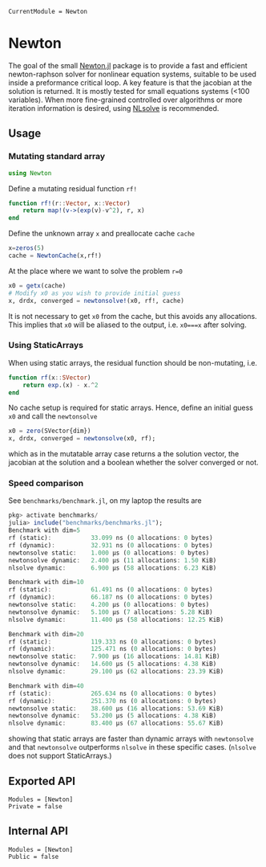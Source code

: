 ```@meta
CurrentModule = Newton
```

# Newton
The goal of the small [Newton.jl](https://github.com/KnutAM/Newton.jl) package is to provide a fast and efficient newton-raphson solver for nonlinear equation systems, suitable to be used inside a preformance critical loop. A key feature is that the jacobian at the solution is returned. It is mostly tested for small equations systems (<100 variables). When more fine-grained controlled over algorithms or more iteration information is desired, using [NLsolve](https://github.com/JuliaNLSolvers/NLsolve.jl) is recommended.

## Usage
### Mutating standard array
```julia
using Newton
```

Define a mutating residual function `rf!`
```julia
function rf!(r::Vector, x::Vector)
    return map!(v->(exp(v)-v^2), r, x)
end
```

Define the unknown array `x` and preallocate cache `cache`
```julia
x=zeros(5)
cache = NewtonCache(x,rf!)
```

At the place where we want to solve the problem `r=0`
```julia
x0 = getx(cache)
# Modify x0 as you wish to provide initial guess
x, drdx, converged = newtonsolve!(x0, rf!, cache)
```
It is not necessary to get `x0` from the cache, but this avoids any allocations. This implies that `x0` will be aliased to the output, i.e. `x0===x` after solving. 


### Using StaticArrays
When using static arrays, the residual function should be non-mutating, i.e. 
```julia
function rf(x::SVector)
    return exp.(x) - x.^2
end
```

No cache setup is required for static arrays. Hence, define an initial guess `x0` and call the `newtonsolve`
```julia
x0 = zero(SVector{dim})
x, drdx, converged = newtonsolve(x0, rf);
```
which as in the mutatable array case returns a the solution
vector, the jacobian at the solution and a boolean whether 
the solver converged or not. 

### Speed comparison
See `benchmarks/benchmark.jl`, on my laptop the results are
```julia
pkg> activate benchmarks/
julia> include("benchmarks/benchmarks.jl");
Benchmark with dim=5
rf (static):           33.099 ns (0 allocations: 0 bytes)
rf (dynamic):          32.931 ns (0 allocations: 0 bytes)
newtonsolve static:    1.000 μs (0 allocations: 0 bytes)
newtonsolve dynamic:   2.400 μs (11 allocations: 1.50 KiB)
nlsolve dynamic:       6.900 μs (58 allocations: 6.23 KiB)

Benchmark with dim=10
rf (static):           61.491 ns (0 allocations: 0 bytes)
rf (dynamic):          66.187 ns (0 allocations: 0 bytes)
newtonsolve static:    4.200 μs (0 allocations: 0 bytes)
newtonsolve dynamic:   5.100 μs (7 allocations: 5.28 KiB)
nlsolve dynamic:       11.400 μs (58 allocations: 12.25 KiB)

Benchmark with dim=20
rf (static):           119.333 ns (0 allocations: 0 bytes)
rf (dynamic):          125.471 ns (0 allocations: 0 bytes)
newtonsolve static:    7.900 μs (16 allocations: 14.81 KiB)
newtonsolve dynamic:   14.600 μs (5 allocations: 4.38 KiB)
nlsolve dynamic:       29.100 μs (62 allocations: 23.39 KiB)

Benchmark with dim=40
rf (static):           265.634 ns (0 allocations: 0 bytes)
rf (dynamic):          251.370 ns (0 allocations: 0 bytes)
newtonsolve static:    38.600 μs (16 allocations: 53.69 KiB)
newtonsolve dynamic:   53.200 μs (5 allocations: 4.38 KiB)
nlsolve dynamic:       83.400 μs (67 allocations: 55.67 KiB)
```
showing that static arrays are faster than dynamic arrays with `newtonsolve` and that `newtonsolve` outperforms `nlsolve` in these specific cases. (`nlsolve` does not  support StaticArrays.)

## Exported API
```@autodocs
Modules = [Newton]
Private = false
```

## Internal API
```@autodocs
Modules = [Newton]
Public = false
```
